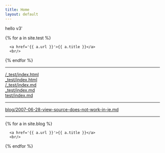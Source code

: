 ```yaml
---
title: Home
layout: default
---
```


hello
v3'


<div id='dogs'>
  {% for a in site.test %}
    
      <a href='{{ a.url }}'>{{ a.title }}</a>
      <br/>
  {% endfor %}
</div>


<hr/>

[/_test/index.html](/_test/index.html)
<br/>
[_test/index.html](_test/index.html)
<br/>
[/_test/index.md](/_test/index.md)
<br/>
[_test/index.md](_test/index.md)
<br/>
[test/index.md](test/index.md)


<hr/>

[blog/2007-06-28-view-source-does-not-work-in-ie.md](blog/2007-06-28-view-source-does-not-work-in-ie.md)

<hr/>

<div id='dogs'>
  {% for a in site.blog %}
    
      <a href='{{ a.url }}'>{{ a.title }}</a>
      <br/>
  {% endfor %}
</div>
